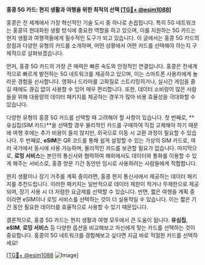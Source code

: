 **홍콩 5G 카드: 현지 생활과 여행을 위한 최적의 선택 [[TG💪+ @esim1088](https://t.me/s/esim1088)]**

홍콩은 전 세계에서 가장 혁신적인 기술 도시 중 하나로 손꼽힙니다. 특히 5G 네트워크는 홍콩의 현대화된 생활 방식에 중요한 역할을 하고 있으며, 이를 지원하는 5G 카드는 현지 생활과 여행객들에게 필수적인 도구가 되고 있습니다. 이 글에서는 홍콩 5G 카드의 장점과 다양한 유형의 카드를 소개하며, 어떤 상황에서 어떤 카드를 선택해야 하는지 구체적으로 살펴보겠습니다.

먼저, 홍콩 5G 카드의 가장 큰 매력은 빠른 속도와 안정적인 연결입니다. 홍콩은 전세계적으로 빠르게 발전하는 5G 네트워크를 제공하고 있으며, 이는 스마트폰 사용자에게 놀라운 경험을 선사합니다. 영화나 드라마를 고화질로 스트리밍하거나, 실시간 게임을 즐길 때에도 끊김 없이 사용할 수 있어 매우 편리합니다. 또한, 데이터 소비량이 많은 사람들을 위해 대용량의 데이터 패키지를 제공하는 경우가 많아 비용 효율성을 극대화할 수 있습니다.

다양한 유형의 홍콩 5G 카드를 선택할 때 고려해야 할 사항이 있습니다. 첫 번째로, **유심칩(SIM 카드)**을 선택할 경우 물리적인 카드를 구매하여 직접 교체해야 하기 때문에 여행 후에는 추가 비용이 들지 않지만, 외국으로 이동 시 교환 과정이 필요할 수 있습니다. 두 번째로, **eSIM**은 QR 코드를 통해 쉽게 설정할 수 있는 가상의 SIM 카드로, 여러 국가에서 동시에 사용 가능하며, 물리적인 카드를 보관할 필요가 없습니다. 마지막으로, **로밍 서비스**는 본인의 통신사와 협력하여 해외에서도 데이터와 통화를 이용할 수 있게 해주는 서비스로, 홍콩 방문 기간 동안만 임시로 사용하려는 사람들에게 적합합니다.

현지 생활이나 장기 거주를 계획 중이라면, 홍콩 현지 통신사에서 제공하는 데이터 패키지를 추천드립니다. 이러한 패키지는 일반적으로 데이터 제한이 적거나 무제한으로 제공되며, 장기 사용 시 더 저렴한 요금제를 선택할 수 있습니다. 반면, 짧은 여행을 계획 중이라면 eSIM이나 로밍 서비스를 선택하는 것이 더 실용적일 수 있습니다. 이는 짧은 기간 동안 필요한 데이터를 효율적으로 사용할 수 있기 때문입니다.

결론적으로, 홍콩 5G 카드는 현지 생활과 여행 모두에서 큰 도움이 됩니다. **유심칩**, **eSIM**, **로밍 서비스** 등 다양한 옵션을 비교해보고 자신에게 맞는 카드를 선택하는 것이 중요합니다. 홍콩의 5G 네트워크를 경험해보고 싶다면 지금 바로 적절한 카드를 선택하세요! 

[[TG💪+ @esim1088](https://t.me/s/esim1088) ![Image](https://i.postimg.cc/Y0z9fWf4/image.png)]